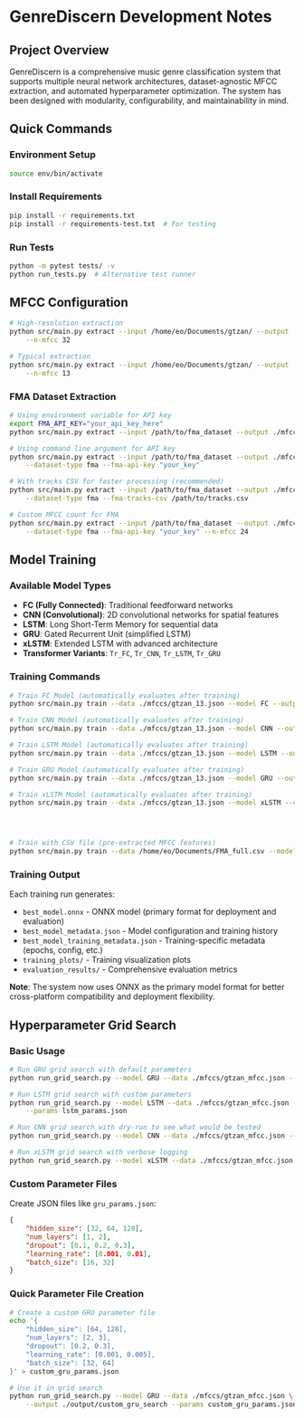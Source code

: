 # GenreDiscern Development Notes

## Project Overview

GenreDiscern is a comprehensive music genre classification system that supports multiple neural network architectures, dataset-agnostic MFCC extraction, and automated hyperparameter optimization. The system has been designed with modularity, configurability, and maintainability in mind.

## Quick Commands

### Environment Setup
```bash
source env/bin/activate
```

### Install Requirements
```bash
pip install -r requirements.txt
pip install -r requirements-test.txt  # For testing
```

### Run Tests
```bash
python -m pytest tests/ -v
python run_tests.py  # Alternative test runner
```

## MFCC Configuration

```bash
# High-resolution extraction
python src/main.py extract --input /home/eo/Documents/gtzan/ --output ./mfccs --name gtzan_32 \
    --n-mfcc 32

# Typical extraction 
python src/main.py extract --input /home/eo/Documents/gtzan/ --output ./mfccs --name gtzan_13 \
    --n-mfcc 13

```

### FMA Dataset Extraction

```bash
# Using environment variable for API key
export FMA_API_KEY="your_api_key_here"
python src/main.py extract --input /path/to/fma_dataset --output ./mfccs/ --name fma_mfcc --dataset-type fma

# Using command line argument for API key
python src/main.py extract --input /path/to/fma_dataset --output ./mfccs/ --name fma_mfcc \
    --dataset-type fma --fma-api-key "your_key"

# With tracks CSV for faster processing (recommended)
python src/main.py extract --input /path/to/fma_dataset --output ./mfccs/ --name fma_mfcc \
    --dataset-type fma --fma-tracks-csv /path/to/tracks.csv

# Custom MFCC count for FMA
python src/main.py extract --input /path/to/fma_dataset --output ./mfccs/ --name fma_mfcc \
    --dataset-type fma --fma-api-key "your_key" --n-mfcc 24
```

## Model Training

### Available Model Types

- **FC (Fully Connected)**: Traditional feedforward networks
- **CNN (Convolutional)**: 2D convolutional networks for spatial features
- **LSTM**: Long Short-Term Memory for sequential data
- **GRU**: Gated Recurrent Unit (simplified LSTM)
- **xLSTM**: Extended LSTM with advanced architecture
- **Transformer Variants**: `Tr_FC`, `Tr_CNN`, `Tr_LSTM`, `Tr_GRU`

### Training Commands

```bash
# Train FC Model (automatically evaluates after training)
python src/main.py train --data ./mfccs/gtzan_13.json --model FC --output ./output/fc_model

# Train CNN Model (automatically evaluates after training)
python src/main.py train --data ./mfccs/gtzan_13.json --model CNN --output ./output/cnn_model

# Train LSTM Model (automatically evaluates after training)
python src/main.py train --data ./mfccs/gtzan_13.json --model LSTM --output ./output/lstm_model

# Train GRU Model (automatically evaluates after training)
python src/main.py train --data ./mfccs/gtzan_13.json --model GRU --output ./output/gru_model

# Train xLSTM Model (automatically evaluates after training)
python src/main.py train --data ./mfccs/gtzan_13.json --model xLSTM --output ./output/xlstm_model




# Train with CSV file (pre-extracted MFCC features)
python src/main.py train --data /home/eo/Documents/FMA_full.csv --model FC --output ./output/csv_fc_model
```

### Training Output

Each training run generates:
- `best_model.onnx` - ONNX model (primary format for deployment and evaluation)
- `best_model_metadata.json` - Model configuration and training history
- `best_model_training_metadata.json` - Training-specific metadata (epochs, config, etc.)
- `training_plots/` - Training visualization plots
- `evaluation_results/` - Comprehensive evaluation metrics

**Note**: The system now uses ONNX as the primary model format for better cross-platform compatibility and deployment flexibility.

## Hyperparameter Grid Search

### Basic Usage

```bash
# Run GRU grid search with default parameters
python run_grid_search.py --model GRU --data ./mfccs/gtzan_mfcc.json --output ./output/gru_gridsearch

# Run LSTM grid search with custom parameters
python run_grid_search.py --model LSTM --data ./mfccs/gtzan_mfcc.json --output ./output/lstm_gridsearch \
    --params lstm_params.json

# Run CNN grid search with dry-run to see what would be tested
python run_grid_search.py --model CNN --data ./mfccs/gtzan_mfcc.json --output ./output/cnn_gridsearch --dry-run

# Run xLSTM grid search with verbose logging
python run_grid_search.py --model xLSTM --data ./mfccs/gtzan_mfcc.json --output ./output/xlstm_gridsearch --verbose
```

### Custom Parameter Files

Create JSON files like `gru_params.json`:
```json
{
    "hidden_size": [32, 64, 128],
    "num_layers": [1, 2],
    "dropout": [0.1, 0.2, 0.3],
    "learning_rate": [0.001, 0.01],
    "batch_size": [16, 32]
}
```

### Quick Parameter File Creation

```bash
# Create a custom GRU parameter file
echo '{
    "hidden_size": [64, 128],
    "num_layers": [2, 3],
    "dropout": [0.2, 0.3],
    "learning_rate": [0.001, 0.005],
    "batch_size": [32, 64]
}' > custom_gru_params.json

# Use it in grid search
python run_grid_search.py --model GRU --data ./mfccs/gtzan_mfcc.json \
    --output ./output/custom_gru_search --params custom_gru_params.json
```
